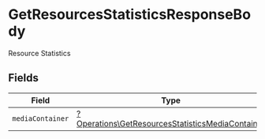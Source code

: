 # GetResourcesStatisticsResponseBody

Resource Statistics


## Fields

| Field                                                                                                               | Type                                                                                                                | Required                                                                                                            | Description                                                                                                         |
| ------------------------------------------------------------------------------------------------------------------- | ------------------------------------------------------------------------------------------------------------------- | ------------------------------------------------------------------------------------------------------------------- | ------------------------------------------------------------------------------------------------------------------- |
| `mediaContainer`                                                                                                    | [?Operations\GetResourcesStatisticsMediaContainer](../../Models/Operations/GetResourcesStatisticsMediaContainer.md) | :heavy_minus_sign:                                                                                                  | N/A                                                                                                                 |